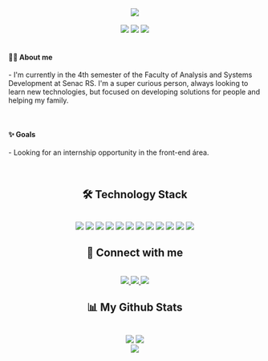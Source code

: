 
<div align="center">
  <img src="https://cdn.discordapp.com/attachments/936094333248086058/936415895994138714/homeDeveloper.png" />
</div>

</br>

<div align="center">
 <img src="https://badges.pufler.dev/visits/LeoDiasz/LeoDiasz"/> 
 <img src="https://badges.pufler.dev/repos/LeoDiasz"/>
 <img src="https://badges.pufler.dev/commits/monthly/LeoDiasz" />
</div>

</br>

<section>
  <div>
    <h4>👨‍💻 About me </h4>
    <p align="left">
      - I'm currently in the 4th semester of the Faculty of Analysis and Systems Development at Senac RS. I'm a super curious person, always looking to learn new technologies,         but focused on developing solutions for people and helping my family.
    </p>  
  </div>
  </br>
  <div>
    <h4>✨ Goals </h4>
    <p align="left">
     - Looking for an internship opportunity in the front-end área.
    </p>  
  </div>
  </br>


</section>

<!-- Stats  Tecnology LeoDiasz-->

<h2 align="center">🛠️ Technology Stack</h2>

</br>

<div align="center">
  <img src="https://img.shields.io/badge/html5-%23E34F26.svg?style=for-the-badge&logo=html5&logoColor=white"/>
  <img src="https://img.shields.io/badge/css3-%231572B6.svg?style=for-the-badge&logo=css3&logoColor=white"/>
  <img src="https://img.shields.io/badge/javascript-%23323330.svg?style=for-the-badge&logo=javascript&logoColor=%23F7DF1E"/>
  <img src="https://img.shields.io/badge/typescript-%23007ACC.svg?style=for-the-badge&logo=typescript&logoColor=white)"/>
  <img src="https://img.shields.io/badge/react-%2320232a.svg?style=for-the-badge&logo=react&logoColor=%2361DAFB"/>
  <img src="https://img.shields.io/badge/node.js-6DA55F?style=for-the-badge&logo=node.js&logoColor=white"/>
  <img src="https://img.shields.io/badge/python-3670A0?style=for-the-badge&logo=python&logoColor=ffdd54"/>
   <img src="https://img.shields.io/badge/php-%23777BB4.svg?style=for-the-badge&logo=php&logoColor=white"/>
  <img src="https://img.shields.io/badge/mysql-%2300f.svg?style=for-the-badge&logo=mysql&logoColor=white"/>
  <img src="https://img.shields.io/badge/postgres-%23316192.svg?style=for-the-badge&logo=postgresql&logoColor=white"/>
  <img src="https://img.shields.io/badge/git-%23F05033.svg?style=for-the-badge&logo=git&logoColor=white" />
  <img src="https://img.shields.io/badge/github-%23121011.svg?style=for-the-badge&logo=github&logoColor=white"/>
</div>

<!-- Contact  LeoDiasz-->

<h2 align="center">🤳 Connect with me</h2>

</br>

<div align="center">
  <a href="https://www.instagram.com/leo_dias79/">
     <img src="https://img.shields.io/badge/@leodias79-%23E4405F.svg?style=for-the-badge&logo=Instagram&logoColor=white"/>
  </a>
  
  <a href="mailto: leonardoduarte.multimidia@gmail.com">
   <img src="https://img.shields.io/badge/Leonardo-D14836?style=for-the-badge&logo=gmail&logoColor=white"/>
  </a>
  <a href="https://www.linkedin.com/in/leonardo-dias-40a056201/">
   <img src="https://img.shields.io/badge/Leonardo Dias-%230077B5.svg?style=for-the-badge&logo=linkedin&logoColor=white"/>
  </a>
</div>

<!-- Stats  LeoDiasz-->

<h2 align="center">
  📊 My Github Stats
</h2>
 
</br>

<div align="center">
  <img  src = "https://github-readme-stats.vercel.app/api?username=LeoDiasz&show_icons=false&theme=midnight-purple&line_height=27">
  <img src = "https://github-readme-stats.vercel.app/api/top-langs/?username=LeoDiasz&hide=html,css&theme=midnight-purple">
</div>

<div align = "center">
 <img  src="https://github-readme-streak-stats.herokuapp.com/?user=LeoDiasz&show_icons=true&locale=en&layout=compact&theme=midnight-purple&line_height=0" />
</div> 


